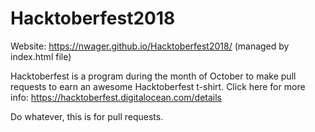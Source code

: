 # Hacktoberfest2018

Website: https://nwager.github.io/Hacktoberfest2018/ (managed by index.html file)

Hacktoberfest is a program during the month of October to make pull requests to earn an awesome Hacktoberfest t-shirt. Click here for more info: https://hacktoberfest.digitalocean.com/details

Do whatever, this is for pull requests.
